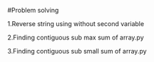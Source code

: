 #Problem solving


1.Reverse string using without second variable

2.Finding contiguous sub max sum of array.py 

3.Finding contiguous sub small sum of array.py
